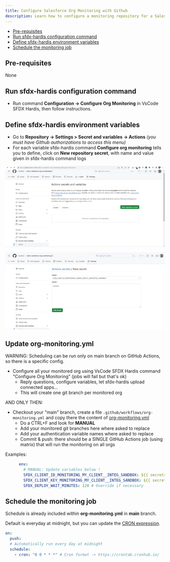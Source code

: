 ```yaml
---
title: Configure Salesforce Org Monitoring with Github
description: Learn how to configure a monitoring repository for a Salesforce Org, using sfdx-hardis and Github Actions
---
```

<!-- markdownlint-disable MD013 -->

- [Pre-requisites](#pre-requisites)
- [Run sfdx-hardis configuration command](#run-sfdx-hardis-configuration-command)
- [Define sfdx-hardis environment variables](#define-sfdx-hardis-environment-variables)
- [Schedule the monitoring job](#schedule-the-monitoring-job)

## Pre-requisites

None

## Run sfdx-hardis configuration command

- Run command **Configuration -> Configure Org Monitoring** in VsCode SFDX Hardis, then follow instructions.

## Define sfdx-hardis environment variables

- Go to **Repository -> Settings > Secret and variables -> Actions** _(you must have Github authorizations to access this menu)_
- For each variable sfdx-hardis command **Configure org monitoring** tells you to define, click on **New repository secret**,  with name and value given in sfdx-hardis command logs

![](assets/images/screenshot-monitoring-github-variable.png.jpg)

![](assets/images/screenshot-monitoring-github-variable-add.png.jpg)

## Update org-monitoring.yml

WARNING: Scheduling can be run only on main branch on GitHub Actions, so there is a specific config.

- Configure all your monitored org using VsCode SFDX Hardis command "Configure Org Monitoring" (jobs will fail but that's ok)
  - Reply questions, configure variables, let sfdx-hardis upload connected apps...
  - This will create one git branch per monitored org

AND ONLY THEN:

- Checkout your "main" branch, create a file `.github/workflows/org-monitoring.yml` and copy there the content of [org-monitoring.yml](https://github.com/hardisgroupcom/sfdx-hardis/blob/main/defaults/monitoring/.github/workflows/org-monitoring.yml)
  - Do a CTRL+F and look for **MANUAL**
  - Add your monitored git branches here where asked to replace
  - Add your authentication variable names where asked to replace
  - Commit & push: there should be a SINGLE GitHub Actions job (using matrix) that will run the monitoring on all orgs 

Examples:

```yaml
      env:
        # MANUAL: Update variables below !
        SFDX_CLIENT_ID_MONITORING_MY_CLIENT__INTEG_SANDBOX: ${{ secrets.SFDX_CLIENT_ID_MONITORING_MY_CLIENT__INTEG_SANDBOX}}
        SFDX_CLIENT_KEY_MONITORING_MY_CLIENT__INTEG_SANDBOX: ${{ secrets.SFDX_CLIENT_KEY_MONITORING_MY_CLIENT__INTEG_SANDBOX}}
        SFDX_DEPLOY_WAIT_MINUTES: 120 # Override if necessary
```

## Schedule the monitoring job

Schedule is already included within **org-monitoring.yml** in **main** branch.

Default is everyday at midnight, but you can update the [CRON expression](https://crontab.cronhub.io/).

```yaml
on:
  push:
  # Automatically run every day at midnight
  schedule:
    - cron: "0 0 * * *" # Cron format -> https://crontab.cronhub.io/
```